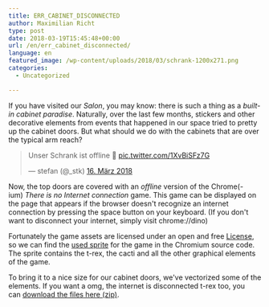 ```yaml
---
title: ERR_CABINET_DISCONNECTED
author: Maximilian Richt
type: post
date: 2018-03-19T15:45:48+00:00
url: /en/err_cabinet_disconnected/
language: en
featured_image: /wp-content/uploads/2018/03/schrank-1200x271.png
categories:
  - Uncategorized

---
```

If you have visited our *Salon*, you may know: there is such a thing as a *built-in cabinet paradise*. Naturally, over the last few months, stickers and other decorative elements from events that happened in our space tried to pretty up the cabinet doors. But what should we do with the cabinets that are over the typical arm reach?

<blockquote class="twitter-tweet" data-lang="de">
  <p dir="ltr" lang="de">
    Unser Schrank ist offline &#x1f914; <a href="https://t.co/1XvBiSFz7G">pic.twitter.com/1XvBiSFz7G</a>
  </p>
  
  <p>
    — stefan (@_stk) <a href="https://twitter.com/_stk/status/974680754318991360?ref_src=twsrc%5Etfw">16. März 2018</a>
  </p>
</blockquote>

Now, the top doors are covered with an _offline_ version of the Chrome(-ium) _There is no Internet connection_ game. This game can be displayed on the page that appears if the browser doesn't recognize an internet connection by pressing the space button on your keyboard. (If you don't want to disconnect your internet, simply visit chrome://dino)

Fortunately the game assets are licensed under an open and free [License][1], so we can find the [used sprite][2] for the game in the Chromium source code. The sprite contains the t-rex, the cacti and all the other graphical elements of the game.

To bring it to a nice size for our cabinet doors, we've vectorized some of the elements. If you want a omg, the internet is disconnected t-rex too, you can [download the files here (zip)][3].

 [1]: https://cs.chromium.org/codesearch/f/chromium/src/LICENSE?cl=ad3585e2b6d5af6347a2aa2e14ed4bb4087eac52
 [2]: https://cs.chromium.org/chromium/src/components/neterror/resources/default_200_percent/offline/200-offline-sprite.png?dr=C
 [3]: /wp-content/uploads/2018/03/schrank-dino-svg.zip
